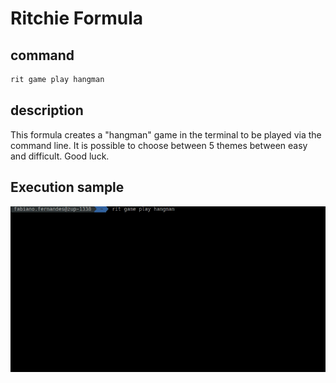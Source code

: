 # Ritchie Formula

## command

```bash
rit game play hangman
```

## description

This formula creates a "hangman" game in the terminal to be played via the command line.
It is possible to choose between 5 themes between easy and difficult.
Good luck.

## Execution sample

<img class="special-img-class" src="docs/hangman-demo.gif" />